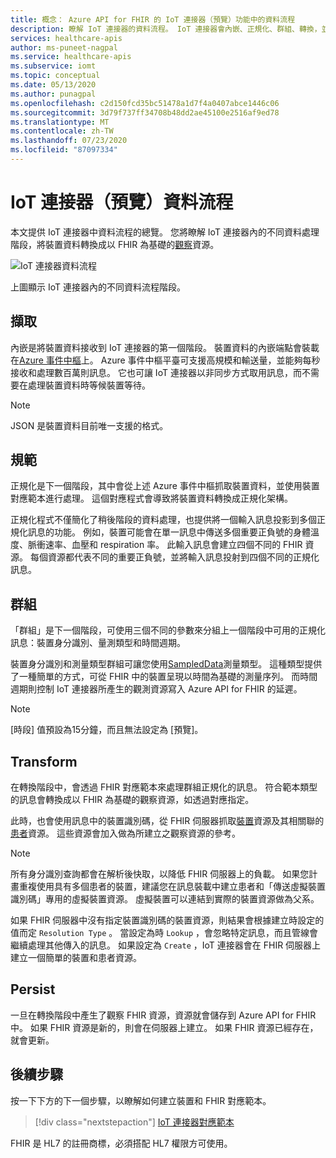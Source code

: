 ```yaml
---
title: 概念： Azure API for FHIR 的 IoT 連接器（預覽）功能中的資料流程
description: 瞭解 IoT 連接器的資料流程。 IoT 連接器會內嵌、正規化、群組、轉換，並將 IoMT 資料保存到 Azure API for FHIR。
services: healthcare-apis
author: ms-puneet-nagpal
ms.service: healthcare-apis
ms.subservice: iomt
ms.topic: conceptual
ms.date: 05/13/2020
ms.author: punagpal
ms.openlocfilehash: c2d150fcd35bc51478a1d7f4a0407abce1446c06
ms.sourcegitcommit: 3d79f737ff34708b48dd2ae45100e2516af9ed78
ms.translationtype: MT
ms.contentlocale: zh-TW
ms.lasthandoff: 07/23/2020
ms.locfileid: "87097334"
---
```

# <a name="iot-connector-preview-data-flow"></a>IoT 連接器（預覽）資料流程

本文提供 IoT 連接器中資料流程的總覽。 您將瞭解 IoT 連接器內的不同資料處理階段，將裝置資料轉換成以 FHIR 為基礎的[觀察](https://www.hl7.org/fhir/observation.html)資源。

![IoT 連接器資料流程](media/concepts-iot-data-flow/iot-connector-data-flow.png)

上圖顯示 IoT 連接器內的不同資料流程階段。 

## <a name="ingest"></a>擷取
內嵌是將裝置資料接收到 IoT 連接器的第一個階段。 裝置資料的內嵌端點會裝載在[Azure 事件中樞](https://docs.microsoft.com/azure/event-hubs/)上。 Azure 事件中樞平臺可支援高規模和輸送量，並能夠每秒接收和處理數百萬則訊息。 它也可讓 IoT 連接器以非同步方式取用訊息，而不需要在處理裝置資料時等候裝置等待。

> [!NOTE]
> JSON 是裝置資料目前唯一支援的格式。

## <a name="normalize"></a>規範
正規化是下一個階段，其中會從上述 Azure 事件中樞抓取裝置資料，並使用裝置對應範本進行處理。 這個對應程式會導致將裝置資料轉換成正規化架構。 

正規化程式不僅簡化了稍後階段的資料處理，也提供將一個輸入訊息投影到多個正規化訊息的功能。 例如，裝置可能會在單一訊息中傳送多個重要正負號的身體溫度、脈衝速率、血壓和 respiration 率。 此輸入訊息會建立四個不同的 FHIR 資源。 每個資源都代表不同的重要正負號，並將輸入訊息投射到四個不同的正規化訊息。

## <a name="group"></a>群組
「群組」是下一個階段，可使用三個不同的參數來分組上一個階段中可用的正規化訊息：裝置身分識別、量測類型和時間週期。

裝置身分識別和測量類型群組可讓您使用[SampledData](https://www.hl7.org/fhir/datatypes.html#SampledData)測量類型。 這種類型提供了一種簡單的方式，可從 FHIR 中的裝置呈現以時間為基礎的測量序列。 而時間週期則控制 IoT 連接器所產生的觀測資源寫入 Azure API for FHIR 的延遲。

> [!NOTE]
> [時段] 值預設為15分鐘，而且無法設定為 [預覽]。

## <a name="transform"></a>Transform
在轉換階段中，會透過 FHIR 對應範本來處理群組正規化的訊息。 符合範本類型的訊息會轉換成以 FHIR 為基礎的觀察資源，如透過對應指定。

此時，也會使用訊息中的裝置識別碼，從 FHIR 伺服器抓取[裝置](https://www.hl7.org/fhir/device.html)資源及其相關聯的[患者](https://www.hl7.org/fhir/patient.html)資源。 這些資源會加入做為所建立之觀察資源的參考。

> [!NOTE]
> 所有身分識別查詢都會在解析後快取，以降低 FHIR 伺服器上的負載。 如果您計畫重複使用具有多個患者的裝置，建議您在訊息裝載中建立患者和「傳送虛擬裝置識別碼」專用的虛擬裝置資源。 虛擬裝置可以連結到實際的裝置資源做為父系。

如果 FHIR 伺服器中沒有指定裝置識別碼的裝置資源，則結果會根據建立時設定的值而定 `Resolution Type` 。 當設定為時 `Lookup` ，會忽略特定訊息，而且管線會繼續處理其他傳入的訊息。 如果設定為 `Create` ，IoT 連接器會在 FHIR 伺服器上建立一個簡單的裝置和患者資源。  

## <a name="persist"></a>Persist
一旦在轉換階段中產生了觀察 FHIR 資源，資源就會儲存到 Azure API for FHIR 中。 如果 FHIR 資源是新的，則會在伺服器上建立。 如果 FHIR 資源已經存在，就會更新。

## <a name="next-steps"></a>後續步驟

按一下下方的下一個步驟，以瞭解如何建立裝置和 FHIR 對應範本。

>[!div class="nextstepaction"]
>[IoT 連接器對應範本](iot-mapping-templates.md)


FHIR 是 HL7 的註冊商標，必須搭配 HL7 權限方可使用。
